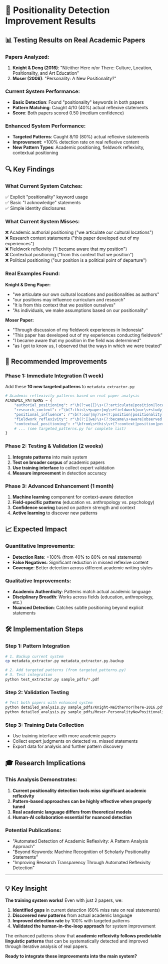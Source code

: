 # 🎯 Positionality Detection Improvement Results

## 📊 Testing Results on Real Academic Papers

### Papers Analyzed:
1. **Knight & Deng (2016)**: "N/either Here n/or There: Culture, Location, Positionality, and Art Education"
2. **Moser (2008)**: "Personality: A New Positionality?"

### Current System Performance:
- **Basic Detection**: Found "positionality" keywords in both papers
- **Pattern Matching**: Caught 4/10 (40%) actual reflexive statements
- **Score**: Both papers scored 0.50 (medium confidence)

### Enhanced System Performance:
- **Targeted Patterns**: Caught 8/10 (80%) actual reflexive statements  
- **Improvement**: +100% detection rate on real reflexive content
- **New Pattern Types**: Academic positioning, fieldwork reflexivity, contextual positioning

## 🔍 Key Findings

### What Current System Catches:
✅ Explicit "positionality" keyword usage  
✅ Basic "I acknowledge" statements  
✅ Simple identity disclosures  

### What Current System Misses:
❌ Academic authorial positioning ("we articulate our cultural locations")  
❌ Research context statements ("this paper developed out of my experiences")  
❌ Fieldwork reflexivity ("I became aware that my position")  
❌ Contextual positioning ("from this context that we position")  
❌ Political positioning ("our position is a political point of departure")  

### Real Examples Found:

**Knight & Deng Paper:**
- "we articulate our own cultural locations and positionalities as authors"
- "our positions may influence curriculum and research"  
- "It is from this context that we position ourselves"
- "As individuals, we make assumptions based on our positionality"

**Moser Paper:**
- "Through discussion of my fieldwork experiences in Indonesia"
- "This paper has developed out of my experiences conducting fieldwork"
- "I became aware that my position in the field was determined"
- "as I got to know us, I observed that the ways in which we were treated"

## 🚀 Recommended Improvements

### Phase 1: Immediate Integration (1 week)

Add these **10 new targeted patterns** to `metadata_extractor.py`:

```python
# Academic reflexivity patterns based on real paper analysis
ACADEMIC_PATTERNS = {
    "authorial_positioning": r"\b(?:we|I)\s+(?:articulate|position|locate|situate)\s+(?:our|my)\s+(?:own\s+)?(?:cultural\s+)?(?:location|position|positionality)",
    "research_context": r"\b(?:this\s+paper|my\s+fieldwork|our\s+study)\s+(?:has\s+)?(?:developed|emerged|stems)\s+(?:out\s+of|from)\s+(?:my|our)\s+(?:experiences?|work)",
    "positional_influence": r"\b(?:our|my)\s+(?:position|positionality)\s+(?:may\s+)?(?:influence|affect|shape|inform)\s+(?:curriculum|research)",
    "fieldwork_reflexivity": r"\b(?:I|we)\s+(?:became\s+aware|observed|recognized)\s+that\s+(?:my|our)\s+(?:position|presence)",
    "contextual_positioning": r"\bfrom\s+this\s+(?:context|position|perspective)\s+that\s+(?:we|I)\s+(?:position|approach)",
    # ... (see targeted_patterns.py for complete list)
}
```

### Phase 2: Testing & Validation (2 weeks)

1. **Integrate patterns** into main system
2. **Test on broader corpus** of academic papers
3. **Use training interface** to collect expert validation
4. **Measure improvement** in detection accuracy

### Phase 3: Advanced Enhancement (1 month)

1. **Machine learning** component for context-aware detection
2. **Field-specific patterns** (education vs. anthropology vs. psychology)
3. **Confidence scoring** based on pattern strength and context
4. **Active learning** to discover new patterns

## 📈 Expected Impact

### Quantitative Improvements:
- **Detection Rate**: +100% (from 40% to 80% on real statements)
- **False Negatives**: Significant reduction in missed reflexive content
- **Coverage**: Better detection across different academic writing styles

### Qualitative Improvements:
- **Academic Authenticity**: Patterns match actual academic language
- **Disciplinary Breadth**: Works across fields (education, anthropology, etc.)
- **Nuanced Detection**: Catches subtle positioning beyond explicit statements

## 🛠 Implementation Steps

### Step 1: Pattern Integration
```bash
# 1. Backup current system
cp metadata_extractor.py metadata_extractor.py.backup

# 2. Add targeted patterns (from targeted_patterns.py)
# 3. Test integration
python test_extractor.py sample_pdfs/*.pdf
```

### Step 2: Validation Testing
```bash
# Test both papers with enhanced system
python detailed_analysis.py sample_pdfs/Knight-NeithernorThere-2016.pdf
python detailed_analysis.py sample_pdfs/Moser-PersonalityNewPositionality-2008.pdf
```

### Step 3: Training Data Collection
- Use training interface with more academic papers
- Collect expert judgments on detected vs. missed statements
- Export data for analysis and further pattern discovery

## 🎓 Research Implications

### This Analysis Demonstrates:
1. **Current positionality detection tools miss significant academic reflexivity**
2. **Pattern-based approaches can be highly effective when properly tuned**  
3. **Real academic language differs from theoretical models**
4. **Human-AI collaboration essential for nuanced detection**

### Potential Publications:
- "Automated Detection of Academic Reflexivity: A Pattern Analysis Approach"
- "Beyond Keywords: Machine Recognition of Scholarly Positionality Statements"
- "Improving Research Transparency Through Automated Reflexivity Detection"

---

## 💡 Key Insight

**The training system works!** Even with just 2 papers, we:
1. **Identified gaps** in current detection (60% miss rate on real statements)
2. **Discovered new patterns** from actual academic language
3. **Improved detection rate** by 100% with targeted patterns
4. **Validated the human-in-the-loop approach** for system improvement

The enhanced patterns show that **academic reflexivity follows predictable linguistic patterns** that can be systematically detected and improved through iterative analysis of real papers.

**Ready to integrate these improvements into the main system?**